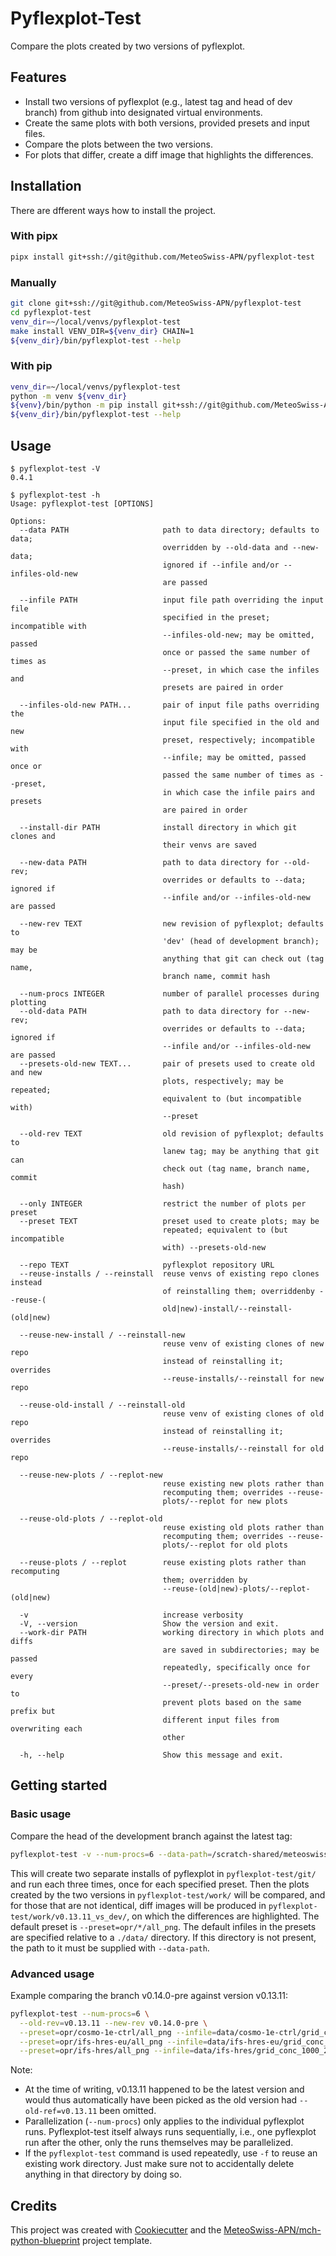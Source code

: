 # Pyflexplot-Test

Compare the plots created by two versions of pyflexplot.

## Features

- Install two versions of pyflexplot (e.g., latest tag and head of dev branch) from github into designated virtual environments.
- Create the same plots with both versions, provided presets and input files.
- Compare the plots between the two versions.
- For plots that differ, create a diff image that highlights the differences.

## Installation

There are dfferent ways how to install the project.

### With pipx

```bash
pipx install git+ssh://git@github.com/MeteoSwiss-APN/pyflexplot-test
```

### Manually

```bash
git clone git+ssh://git@github.com/MeteoSwiss-APN/pyflexplot-test
cd pyflexplot-test
venv_dir=~/local/venvs/pyflexplot-test
make install VENV_DIR=${venv_dir} CHAIN=1
${venv_dir}/bin/pyflexplot-test --help
  ```

### With pip

```bash
venv_dir=~/local/venvs/pyflexplot-test
python -m venv ${venv_dir}
${venv}/bin/python -m pip install git+ssh://git@github.com/MeteoSwiss-APN/pyflexplot-test
${venv_dir}/bin/pyflexplot-test --help
```

## Usage

```
$ pyflexplot-test -V
0.4.1

$ pyflexplot-test -h
Usage: pyflexplot-test [OPTIONS]

Options:
  --data PATH                     path to data directory; defaults to data;
                                  overridden by --old-data and --new-data;
                                  ignored if --infile and/or --infiles-old-new
                                  are passed

  --infile PATH                   input file path overriding the input file
                                  specified in the preset; incompatible with
                                  --infiles-old-new; may be omitted, passed
                                  once or passed the same number of times as
                                  --preset, in which case the infiles and
                                  presets are paired in order

  --infiles-old-new PATH...       pair of input file paths overriding the
                                  input file specified in the old and new
                                  preset, respectively; incompatible with
                                  --infile; may be omitted, passed once or
                                  passed the same number of times as --preset,
                                  in which case the infile pairs and presets
                                  are paired in order

  --install-dir PATH              install directory in which git clones and
                                  their venvs are saved

  --new-data PATH                 path to data directory for --old-rev;
                                  overrides or defaults to --data; ignored if
                                  --infile and/or --infiles-old-new are passed

  --new-rev TEXT                  new revision of pyflexplot; defaults to
                                  'dev' (head of development branch); may be
                                  anything that git can check out (tag name,
                                  branch name, commit hash

  --num-procs INTEGER             number of parallel processes during plotting
  --old-data PATH                 path to data directory for --new-rev;
                                  overrides or defaults to --data; ignored if
                                  --infile and/or --infiles-old-new are passed
  --presets-old-new TEXT...       pair of presets used to create old and new
                                  plots, respectively; may be repeated;
                                  equivalent to (but incompatible with)
                                  --preset

  --old-rev TEXT                  old revision of pyflexplot; defaults to
                                  lanew tag; may be anything that git can
                                  check out (tag name, branch name, commit
                                  hash)

  --only INTEGER                  restrict the number of plots per preset
  --preset TEXT                   preset used to create plots; may be
                                  repeated; equivalent to (but incompatible
                                  with) --presets-old-new

  --repo TEXT                     pyflexplot repository URL
  --reuse-installs / --reinstall  reuse venvs of existing repo clones instead
                                  of reinstalling them; overriddenby --reuse-(
                                  old|new)-install/--reinstall-(old|new)

  --reuse-new-install / --reinstall-new
                                  reuse venv of existing clones of new repo
                                  instead of reinstalling it; overrides
                                  --reuse-installs/--reinstall for new repo

  --reuse-old-install / --reinstall-old
                                  reuse venv of existing clones of old repo
                                  instead of reinstalling it; overrides
                                  --reuse-installs/--reinstall for old repo

  --reuse-new-plots / --replot-new
                                  reuse existing new plots rather than
                                  recomputing them; overrides --reuse-
                                  plots/--replot for new plots

  --reuse-old-plots / --replot-old
                                  reuse existing old plots rather than
                                  recomputing them; overrides --reuse-
                                  plots/--replot for old plots

  --reuse-plots / --replot        reuse existing plots rather than recomputing
                                  them; overridden by
                                  --reuse-(old|new)-plots/--replot-(old|new)

  -v                              increase verbosity
  -V, --version                   Show the version and exit.
  --work-dir PATH                 working directory in which plots and diffs
                                  are saved in subdirectories; may be passed
                                  repeatedly, specifically once for every
                                  --preset/--presets-old-new in order to
                                  prevent plots based on the same prefix but
                                  different input files from overwriting each
                                  other

  -h, --help                      Show this message and exit.

```

## Getting started

### Basic usage

Compare the head of the development branch against the latest tag:

```bash
pyflexplot-test -v --num-procs=6 --data-path=/scratch-shared/meteoswiss/scratch/ruestefa/shared/test/pyflexplot/data
```

This will create two separate installs of pyflexplot in `pyflexplot-test/git/` and run each three times, once for each specified preset.
Then the plots created by the two versions in `pyflexplot-test/work/` will be compared, and for those that are not identical, diff images will be produced in `pyflexplot-test/work/v0.13.11_vs_dev/`, on which the differences are highlighted.
The default preset is `--preset=opr/*/all_png`.
The default infiles in the presets are specified relative to a `./data/` directory.
If this directory is not present, the path to it must be supplied with `--data-path`.

### Advanced usage

Example comparing the branch v0.14.0-pre against version v0.13.11:

```bash
pyflexplot-test --num-procs=6 \
  --old-rev=v0.13.11 --new-rev v0.14.0-pre \
  --preset=opr/cosmo-1e-ctrl/all_png --infile=data/cosmo-1e-ctrl/grid_conc_0924_20200301000000.nc \
  --preset=opr/ifs-hres-eu/all_png --infile=data/ifs-hres-eu/grid_conc_0998_20200818000000_goesgen_2spec.nc \
  --preset=opr/ifs-hres/all_png --infile=data/ifs-hres/grid_conc_1000_20200818000000_bushehr_2spec.nc
```

Note:

- At the time of writing, v0.13.11 happened to be the latest version and would thus automatically have been picked as the old version had `--old-ref=v0.13.11` been omitted.
- Parallelization (`--num-procs`) only applies to the individual pyflexplot runs.
  Pyflexplot-test itself always runs sequentially, i.e., one pyflexplot run after the other, only the runs themselves may be parallelized.
- If the `pyflexplot-test` command is used repeatedly, use `-f` to reuse an existing work directory.
  Just make sure not to accidentally delete anything in that directory by doing so.

## Credits

This project was created with [Cookiecutter](https://github.com/audreyr/cookiecutter) and the [MeteoSwiss-APN/mch-python-blueprint](https://github.com/MeteoSwiss-APN/mch-python-blueprint) project template.
